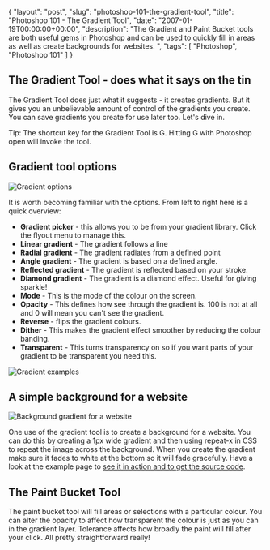 {
  "layout": "post",
  "slug": "photoshop-101-the-gradient-tool",
  "title": "Photoshop 101 - The Gradient Tool",
  "date": "2007-01-19T00:00:00+00:00",
  "description": "The Gradient and Paint Bucket tools are both useful gems in Photoshop and can be used to quickly fill in areas as well as create backgrounds for websites. ",
  "tags": [
    "Photoshop",
    "Photoshop 101"
  ]
}

## The Gradient Tool - does what it says on the tin

The Gradient Tool does just what it suggests - it creates gradients. But it gives you an unbelievable amount of control of the gradients you create. You can save gradients you create for use later too. Let's dive in.

Tip: The shortcut key for the Gradient Tool is G. Hitting G with Photoshop open will invoke the tool.

## Gradient tool options

![Gradient options][1] 

It is worth becoming familiar with the options. From left to right here is a quick overview:

*   **Gradient picker** - this allows you to be from your gradient library. Click the flyout menu to manage this.
*   **Linear gradient** - The gradient follows a line
*   **Radial gradient** - The gradient radiates from a defined point
*   **Angle gradient** - The gradient is based on a defined angle.
*   **Reflected gradient** - The gradient is reflected based on your stroke.
*   **Diamond gradient** - The gradient is a diamond effect. Useful for giving sparkle!
*   **Mode** - This is the mode of the colour on the screen.
*   **Opacity** - This defines how see through the gradient is. 100 is not at all and 0 will mean you can't see the gradient.
*   **Reverse** - flips the gradient colours. 
*   **Dither** - This makes the gradient effect smoother by reducing the colour banding.
*   **Transparent** - This turns transparency on so if you want parts of your gradient to be transparent you need this. 

![Gradient examples][2] 

## A simple background for a website

![Background gradient for a website][3] 

One use of the gradient tool is to create a background for a website. You can do this by creating a 1px wide gradient and then using repeat-x in CSS to repeat the image across the background. When you create the gradient make sure it fades to white at the bottom so it will fade gracefully. 
Have a look at the example page to [see it in action and to get the source code][4]. 

## The Paint Bucket Tool

The paint bucket tool will fill areas or selections with a particular colour. You can alter the opacity to affect how transparent the colour is just as you can in the gradient layer. Tolerance affects how broadly the paint will fill after your click. All pretty straightforward really!

 [1]: http://shapeshed.com/images/articles/gradient_options.jpg 
 [2]: http://shapeshed.com/images/articles/gradiant_examples.jpg 
 [3]: http://shapeshed.com/images/articles/background_example.jpg 
 [4]: http://www.shapeshed.com/examples/background-gradients/
